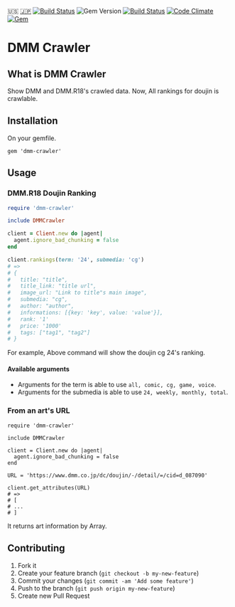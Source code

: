:us: [:jp:](./doc/ja/README.md) [![Build Status](https://travis-ci.org/sachin21/dmm-crawler.svg?branch=master)](https://travis-ci.org/sachin21/dmm-crawler) ![Gem Version](https://badge.fury.io/rb/dmm-crawler.svg) [![Build Status](https://travis-ci.org/sachin21/dmm-crawler.svg?branch=master)](https://travis-ci.org/sachin21/dmm-crawler) [![Code Climate](https://codeclimate.com/github/sachin21/dmm-crawler/badges/gpa.svg)](https://codeclimate.com/github/sachin21/dmm-crawler) [![Gem](https://img.shields.io/gem/dt/dmm-crawler.svg)](https://rubygems.org/gems/dmm-crawler)

# DMM Crawler

## What is DMM Crawler

Show DMM and DMM.R18's crawled data. Now, All rankings for doujin is crawlable.

## Installation

On your gemfile.

```
gem 'dmm-crawler'
```

## Usage

### DMM.R18 Doujin Ranking

```ruby
require 'dmm-crawler'

include DMMCrawler

client = Client.new do |agent|
  agent.ignore_bad_chunking = false
end

client.rankings(term: '24', submedia: 'cg')
# =>
# {
#   title: "title",
#   title_link: "title url",
#   image_url: "Link to title"s main image",
#   submedia: "cg",
#   author: "author",
#   informations: [{key: 'key', value: 'value'}],
#   rank: '1'
#   price: '1000'
#   tags: ["tag1", "tag2"]
# }
```

For example, Above command will show the doujin cg 24's ranking.

#### Available arguments

- Arguments for the term is able to use `all, comic, cg, game, voice`.
- Arguments for the submedia is able to use `24, weekly, monthly, total`.

### From an art's URL

```
require 'dmm-crawler'

include DMMCrawler

client = Client.new do |agent|
  agent.ignore_bad_chunking = false
end

URL = 'https://www.dmm.co.jp/dc/doujin/-/detail/=/cid=d_087090'

client.get_attributes(URL)
# =>
# [
# ...
# ]
```

It returns art information by Array.

## Contributing

1. Fork it
2. Create your feature branch (`git checkout -b my-new-feature`)
3. Commit your changes (`git commit -am 'Add some feature'`)
4. Push to the branch (`git push origin my-new-feature`)
5. Create new Pull Request
